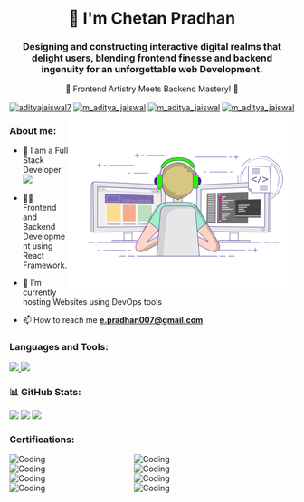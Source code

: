 <h1 align="center">👋 I'm Chetan Pradhan </h1>
<h3 align="center">Designing and constructing interactive digital realms that delight users, blending frontend finesse and backend ingenuity for an unforgettable web Development.</h3>
<P align="center"> 🌟 Frontend Artistry Meets Backend Mastery! 🌟 </P>
<p align="center">
<a href="https://www.linkedin.com/in/cp007/" target="blank"><img align="center" src="https://raw.githubusercontent.com/rahuldkjain/github-profile-readme-generator/master/src/images/icons/Social/linked-in-alt.svg" alt="adityajaiswal7" height="30" width="40" /></a>
<a href="https://www.instagram.com/chetanpradhan143/" target="blank"><img align="center" src="https://raw.githubusercontent.com/rahuldkjain/github-profile-readme-generator/master/src/images/icons/Social/instagram.svg" alt="m_aditya_jaiswal" height="30" width="40" /></a>
<a href="https://www.hackerrank.com/e_pradhan007" target="blank"><img align="center" src="https://raw.githubusercontent.com/rahuldkjain/github-profile-readme-generator/master/src/images/icons/Social/hackerrank.svg" alt="m_aditya_jaiswal" height="30" width="40" /></a>
<a href="https://twitter.com/epradhan007" target="blank"><img align="center" src="https://raw.githubusercontent.com/rahuldkjain/github-profile-readme-generator/master/src/images/icons/Social/twitter.svg" alt="m_aditya_jaiswal" height="30" width="40" /></a> 
</p>
<img align="right" alt="Coding" width="400" src="https://raw.githubusercontent.com/devSouvik/devSouvik/master/gif3.gif">

<h3 text-decoration = "underline">About me:</h3> 

- 🔭 I am a Full Stack Developer <img src="https://media.giphy.com/media/WUlplcMpOCEmTGBtBW/giphy.gif" width="30">

- 👨‍💻 Frontend and Backend Development using React Framework.

- 🌱 I’m currently hosting Websites using DevOps tools 

- 📫 How to reach me **e.pradhan007@gmail.com** 

<h3 align="left">Languages and Tools:</h3>
<p align="left">
  <a href="https://skillicons.dev">
    <img src="https://skillicons.dev/icons?i=html,css,js,react,bootstrap,git" />
    <img src="https://skillicons.dev/icons?i=jenkins,linux,kubernetes,docker,aws,cpp" />

  </a>
</p>

<h3 align="left">📊 GitHub Stats:</h3>
<p align="left">
  <img src="https://github-readme-streak-stats.herokuapp.com/?user=pradhanc4&theme=merko&hide_border=false" />  
  <img src="https://github-readme-stats.vercel.app/api?username=pradhanc4&theme=merko&hide_border=false&include_all_commits=false&count_private=false" />
  <img src="https://github-readme-stats.vercel.app/api/top-langs/?username=pradhanc4&theme=merko&hide_border=false&include_all_commits=false&count_private=false&layout=compact" />
  </p>

<h3 align="left">Certifications:</h3>
<p align="left">
<img align="left" alt="Coding" width="220" src="https://github.com/pradhanc4/pradhanc4/assets/44122332/32150bd0-c471-4935-a6e3-9795fd668e17">
<img align="left" alt="Coding" width="220" src="https://github.com/pradhanc4/pradhanc4/assets/44122332/ead7808c-e353-4c7a-a373-bce1420844be">
<img align="left" alt="Coding" width="220" src="https://github.com/pradhanc4/pradhanc4/assets/44122332/1386e10d-42d7-4920-938a-196f21569a5f">
<img align="left" alt="Coding" width="220" src="https://github.com/pradhanc4/pradhanc4/assets/44122332/cbfd68dc-0f50-498d-8b8b-543847aff616">
<img align="left" alt="Coding" width="220" src="https://github.com/pradhanc4/pradhanc4/assets/44122332/3a6e39e8-9657-4eb4-bcc8-7f18935a32dc">
<img align="left" alt="Coding" width="220" src="https://github.com/pradhanc4/pradhanc4/assets/44122332/3acaeab7-eac9-48e1-a016-629c7a8a96a8">
<img align="left" alt="Coding" width="220" src="https://github.com/pradhanc4/pradhanc4/assets/44122332/a54c8560-2779-46d2-9158-8f0493d88943">
<img align="left" alt="Coding" width="220" src="https://github.com/pradhanc4/pradhanc4/assets/44122332/199e842f-2f13-48a3-8d41-55e8d99c7933">

</p>

